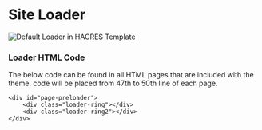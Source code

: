 # Site Loader

![Default Loader in HACRES Template](.gitbook/assets/loader.gif)

### Loader HTML Code

The below code can be found in all HTML pages that are included with the theme. code will be placed from 47th to 50th line of each page.

```markup
<div id="page-preloader">
    <div class="loader-ring"></div>
    <div class="loader-ring2"></div>
</div>
```

